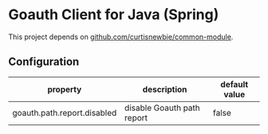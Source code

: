 # Goauth Client for Java (Spring)

This project depends on [github.com/curtisnewbie/common-module](https://github.com/curtisnewbie/common-module).

## Configuration

| property | description | default value |
| --- | --- | --- | 
| goauth.path.report.disabled | disable Goauth path report | false |
